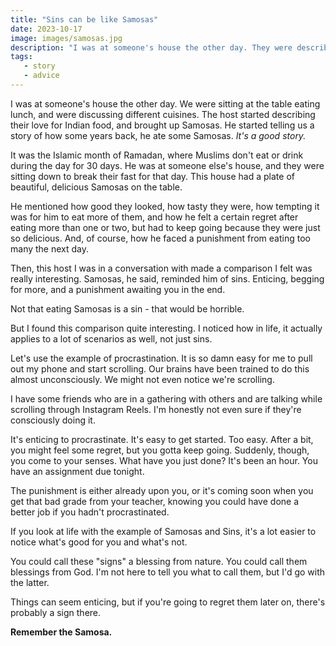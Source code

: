 ```yaml
---
title: "Sins can be like Samosas"
date: 2023-10-17
image: images/samosas.jpg
description: "I was at someone's house the other day. They were describing their love for Indian food, especially Samosas. They mentioned how tasty it was, how tempting it was to eat more of them, and how they faced a punishment from eating too many the next day. Sounds similar to something else, doesn't it?"
tags:
   - story
   - advice
---
```

I was at someone's house the other day. We were sitting at the table eating lunch, and were discussing different cuisines. The host started describing their love for Indian food, and brought up Samosas. He started telling us a story of how some years back, he ate some Samosas. *It's a good story.*

It was the Islamic month of Ramadan, where Muslims don't eat or drink during the day for 30 days. He was at someone else's house, and they were sitting down to break their fast for that day. This house had a plate of beautiful, delicious Samosas on the table. 

He mentioned how good they looked, how tasty they were, how tempting it was for him to eat more of them, and how he felt a certain regret after eating more than one or two, but had to keep going because they were just so delicious. And, of course, how he faced a punishment from eating too many the next day.

Then, this host I was in a conversation with made a comparison I felt was really interesting. Samosas, he said, reminded him of sins. Enticing, begging for more, and a punishment awaiting you in the end.

Not that eating Samosas is a sin - that would be horrible.

But I found this comparison quite interesting. I noticed how in life, it actually applies to a lot of scenarios as well, not just sins.

Let's use the example of procrastination. It is so damn easy for me to pull out my phone and start scrolling. Our brains have been trained to do this almost unconsciously. We might not even notice we're scrolling.

I have some friends who are in a gathering with others and are talking while scrolling through Instagram Reels. I'm honestly not even sure if they're consciously doing it.

It's enticing to procrastinate. It's easy to get started. Too easy. After a bit, you might feel some regret, but you gotta keep going. Suddenly, though, you come to your senses. What have you just done? It's been an hour. You have an assignment due tonight. 

The punishment is either already upon you, or it's coming soon when you get that bad grade from your teacher, knowing you could have done a better job if you hadn't procrastinated.

If you look at life with the example of Samosas and Sins, it's a lot easier to notice what's good for you and what's not.

You could call these "signs" a blessing from nature. You could call them blessings from God. I'm not here to tell you what to call them, but I'd go with the latter.

Things can seem enticing, but if you're going to regret them later on, there's probably a sign there.

**Remember the Samosa.**